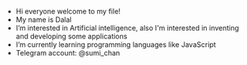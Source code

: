 - Hi everyone welcome to my file!
- My name is Dalal 
- I’m interested in Artificial intelligence, also I'm interested in inventing and developing some applications 
- I’m currently learning programming languages like JavaScript
- Telegram account: @sumi_chan

<!---
Dalal468/Dalal468 is a ✨ special ✨ repository because its `README.md` (this file) appears on your GitHub profile.
You can click the Preview link to take a look at your changes.
--->
